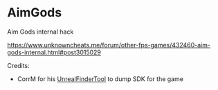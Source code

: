 # AimGods
Aim Gods internal hack

https://www.unknowncheats.me/forum/other-fps-games/432460-aim-gods-internal.html#post3015029

Credits:
  - CorrM for his [UnrealFinderTool](https://corrm.github.io/uft/) to dump SDK for the game
